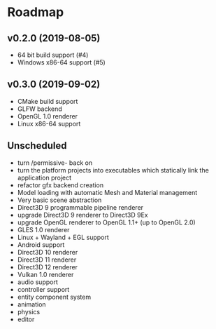 # Roadmap
## v0.2.0 (2019-08-05)
* 64 bit build support (#4)
* Windows x86-64 support (#5)

## v0.3.0 (2019-09-02)
* CMake build support
* GLFW backend
* OpenGL 1.0 renderer
* Linux x86-64 support

## Unscheduled
* turn /permissive- back on
* turn the platform projects into executables which statically link the
  application project
* refactor gfx backend creation
* Model loading with automatic Mesh and Material management
* Very basic scene abstraction
* Direct3D 9 programmable pipeline renderer
* upgrade Direct3D 9 renderer to Direct3D 9Ex
* upgrade OpenGL renderer to OpenGL 1.1+ (up to OpenGL 2.0)
* GLES 1.0 renderer
* Linux + Wayland + EGL support
* Android support
* Direct3D 10 renderer
* Direct3D 11 renderer
* Direct3D 12 renderer
* Vulkan 1.0 renderer
* audio support
* controller support
* entity component system
* animation
* physics
* editor
